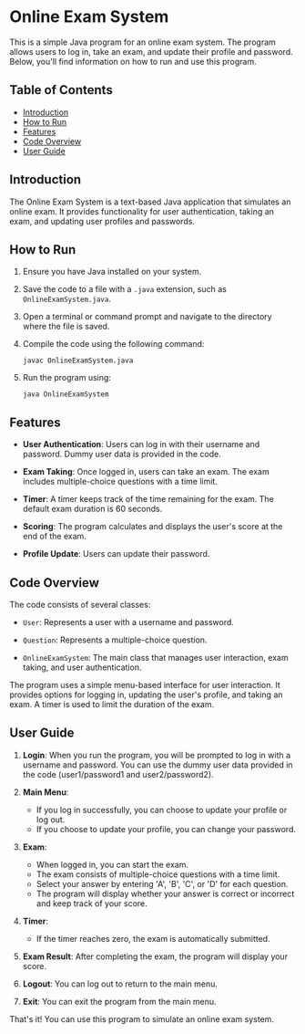 # Online Exam System

This is a simple Java program for an online exam system. The program allows users to log in, take an exam, and update their profile and password. Below, you'll find information on how to run and use this program.

## Table of Contents
- [Introduction](#introduction)
- [How to Run](#how-to-run)
- [Features](#features)
- [Code Overview](#code-overview)
- [User Guide](#user-guide)

## Introduction

The Online Exam System is a text-based Java application that simulates an online exam. It provides functionality for user authentication, taking an exam, and updating user profiles and passwords.

## How to Run

1. Ensure you have Java installed on your system.

2. Save the code to a file with a `.java` extension, such as `OnlineExamSystem.java`.

3. Open a terminal or command prompt and navigate to the directory where the file is saved.

4. Compile the code using the following command:
   ```
   javac OnlineExamSystem.java
   ```

5. Run the program using:
   ```
   java OnlineExamSystem
   ```

## Features

- **User Authentication**: Users can log in with their username and password. Dummy user data is provided in the code.

- **Exam Taking**: Once logged in, users can take an exam. The exam includes multiple-choice questions with a time limit.

- **Timer**: A timer keeps track of the time remaining for the exam. The default exam duration is 60 seconds.

- **Scoring**: The program calculates and displays the user's score at the end of the exam.

- **Profile Update**: Users can update their password.

## Code Overview

The code consists of several classes:

- `User`: Represents a user with a username and password.

- `Question`: Represents a multiple-choice question.

- `OnlineExamSystem`: The main class that manages user interaction, exam taking, and user authentication.

The program uses a simple menu-based interface for user interaction. It provides options for logging in, updating the user's profile, and taking an exam. A timer is used to limit the duration of the exam.

## User Guide

1. **Login**: When you run the program, you will be prompted to log in with a username and password. You can use the dummy user data provided in the code (user1/password1 and user2/password2).

2. **Main Menu**:
   - If you log in successfully, you can choose to update your profile or log out.
   - If you choose to update your profile, you can change your password.

3. **Exam**:
   - When logged in, you can start the exam.
   - The exam consists of multiple-choice questions with a time limit.
   - Select your answer by entering 'A', 'B', 'C', or 'D' for each question.
   - The program will display whether your answer is correct or incorrect and keep track of your score.

4. **Timer**:
   - If the timer reaches zero, the exam is automatically submitted.

5. **Exam Result**: After completing the exam, the program will display your score.

6. **Logout**: You can log out to return to the main menu.

7. **Exit**: You can exit the program from the main menu.

That's it! You can use this program to simulate an online exam system.
